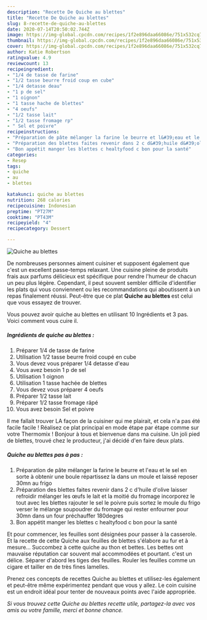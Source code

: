 ```yaml
---
description: "Recette De Quiche au blettes"
title: "Recette De Quiche au blettes"
slug: 8-recette-de-quiche-au-blettes
date: 2020-07-14T20:50:02.744Z
image: https://img-global.cpcdn.com/recipes/1f2e896daa66086e/751x532cq70/quiche-au-blettes-photo-principale-de-la-recette.jpg
thumbnail: https://img-global.cpcdn.com/recipes/1f2e896daa66086e/751x532cq70/quiche-au-blettes-photo-principale-de-la-recette.jpg
cover: https://img-global.cpcdn.com/recipes/1f2e896daa66086e/751x532cq70/quiche-au-blettes-photo-principale-de-la-recette.jpg
author: Katie Robertson
ratingvalue: 4.9
reviewcount: 13
recipeingredient:
- "1/4 de tasse de farine"
- "1/2 tasse beurre froid coup en cube"
- "1/4 detasse deau"
- "1 p de sel"
- "1 oignon"
- "1 tasse hache de blettes"
- "4 oeufs"
- "1/2 tasse lait"
- "1/2 tasse fromage rp"
- " Sel et poivre"
recipeinstructions:
- "Préparation de pâte mélanger la farine le beurre et l&#39;eau et le sel en sorte à obtenir une boule répartissez la dans un moule et laissé reposer 30mn au frigo"
- "Préparation des blettes faites revenir dans 2 c d&#39;huile d&#39;olive laisser refroidir mélanger les œufs le lait et la moitié du fromage incorporez le tout avec les blettes rajouter le sel le poivre puis sortez le moule du frigo verser le mélange soupoudrer du fromage qui rester enfourner pour 30mn dans un four préchauffer 180degres"
- "Bon appétit manger les blettes c healtyfood c bon pour la santé"
categories:
- Resep
tags:
- quiche
- au
- blettes

katakunci: quiche au blettes 
nutrition: 268 calories
recipecuisine: Indonesian
preptime: "PT27M"
cooktime: "PT43M"
recipeyield: "4"
recipecategory: Dessert

---
```



![Quiche au blettes](https://img-global.cpcdn.com/recipes/1f2e896daa66086e/751x532cq70/quiche-au-blettes-photo-principale-de-la-recette.jpg)

De nombreuses personnes aiment cuisiner et supposent également que c'est un excellent passe-temps relaxant. Une cuisine pleine de produits frais aux parfums délicieux est spécifique pour rendre l'humeur de chacun un peu plus légère. Cependant, il peut souvent sembler difficile d'identifier les plats qui vous conviennent ou les recommandations qui aboutissent à un repas finalement réussi. Peut-être que ce plat <strong> Quiche au blettes </strong> est celui que vous essayez de trouver.

<!--inarticleads1-->

Vous pouvez avoir quiche au blettes en utilisant 10 Ingrédients et 3 pas. Voici comment vous cuire il.

##### Ingrédients de quiche au blettes :

1. Préparer 1/4 de tasse de farine
1. Utilisation 1/2 tasse beurre froid coupé en cube
1. Vous devez vous préparer 1/4 detasse d&#39;eau
1. Vous avez besoin 1 p de sel
1. Utilisation 1 oignon
1. Utilisation 1 tasse hachée de blettes
1. Vous devez vous préparer 4 oeufs
1. Préparer 1/2 tasse lait
1. Préparer 1/2 tasse fromage râpé
1. Vous avez besoin  Sel et poivre


Il me fallait trouver LA façon de la cuisiner qui me plairait, et cela n&#39;a pas été facile facile ! Réalisez ce plat principal en mode étape par étape comme sur votre Thermomix ! Bonjour à tous et bienvenue dans ma cuisine. Un joli pied de blettes, trouvé chez le producteur, j&#39;ai décidé d&#39;en faire deux plats. 

<!--inarticleads2-->

##### Quiche au blettes pas à pas :

1. Préparation de pâte mélanger la farine le beurre et l&#39;eau et le sel en sorte à obtenir une boule répartissez la dans un moule et laissé reposer 30mn au frigo
1. Préparation des blettes faites revenir dans 2 c d&#39;huile d&#39;olive laisser refroidir mélanger les œufs le lait et la moitié du fromage incorporez le tout avec les blettes rajouter le sel le poivre puis sortez le moule du frigo verser le mélange soupoudrer du fromage qui rester enfourner pour 30mn dans un four préchauffer 180degres
1. Bon appétit manger les blettes c healtyfood c bon pour la santé


Et pour commencer, les feuilles sont désignées pour passer à la casserole. Et la recette de cette Quiche aux feuilles de blettes s&#39;élabore au fur et à mesure… Succombez à cette quiche au thon et bettes. Les bettes ont mauvaise réputation car souvent mal accommodées et pourtant. c&#39;est un délice. Séparer d&#39;abord les tiges des feuilles. Rouler les feuilles comme un cigare et tailler en de très fines lamelles. 

<!--inarticleads1-->

<p>
Prenez ces concepts de recettes Quiche au blettes et utilisez-les également et peut-être même expérimentez pendant que vous y allez. Le coin cuisine est un endroit idéal pour tenter de nouveaux points avec l'aide appropriée.
</p>

<p>
<i>Si vous trouvez cette Quiche au blettes recette utile, partagez-la avec vos amis ou votre famille, merci et bonne chance.</i>
</p>
